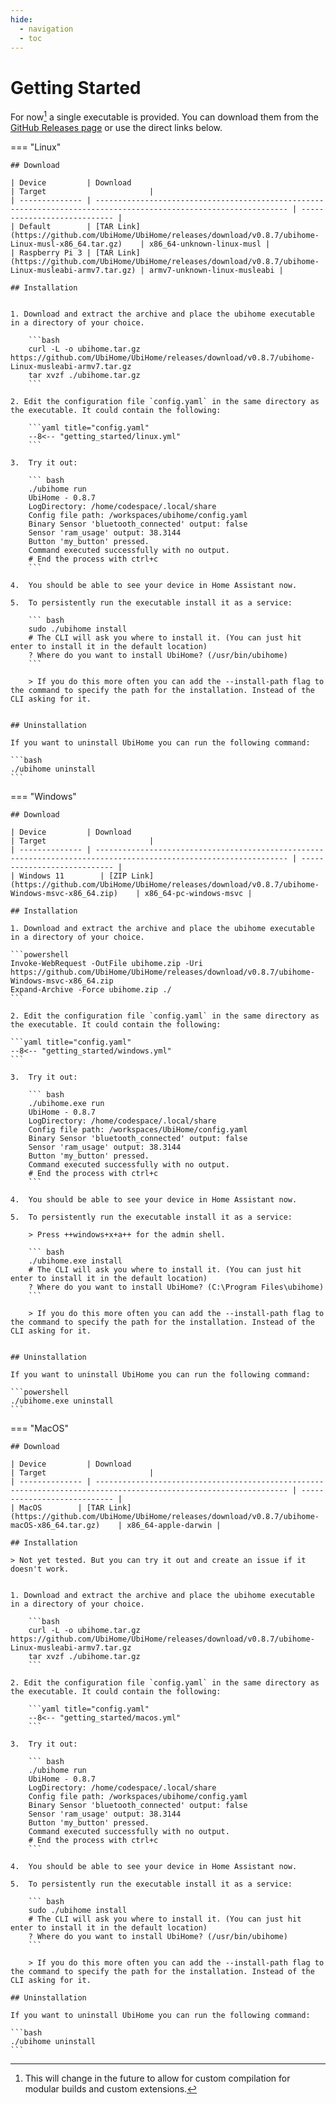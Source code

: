 ```yaml
---
hide:
  - navigation
  - toc
---
```


# Getting Started

For now[^1] a single executable is provided. You can download them from the [GitHub Releases page](https://github.com/UbiHome/UbiHome/releases) or use the direct links below.


<!-- x-release-please-start-version -->

=== "Linux"

    ## Download

    | Device         | Download                                                                                                          | Target                       |
    | -------------- | ----------------------------------------------------------------------------------------------------------------- | ---------------------------- |
    | Default        | [TAR Link](https://github.com/UbiHome/UbiHome/releases/download/v0.8.7/ubihome-Linux-musl-x86_64.tar.gz)    | x86_64-unknown-linux-musl |
    | Raspberry Pi 3 | [TAR Link](https://github.com/UbiHome/UbiHome/releases/download/v0.8.7/ubihome-Linux-musleabi-armv7.tar.gz) | armv7-unknown-linux-musleabi |

    ## Installation


    1. Download and extract the archive and place the ubihome executable in a directory of your choice.

        ```bash
        curl -L -o ubihome.tar.gz https://github.com/UbiHome/UbiHome/releases/download/v0.8.7/ubihome-Linux-musleabi-armv7.tar.gz
        tar xvzf ./ubihome.tar.gz
        ```

    2. Edit the configuration file `config.yaml` in the same directory as the executable. It could contain the following:

        ```yaml title="config.yaml"
        --8<-- "getting_started/linux.yml"
        ```

    3.  Try it out:

        ``` bash
        ./ubihome run
        UbiHome - 0.8.7
        LogDirectory: /home/codespace/.local/share
        Config file path: /workspaces/ubihome/config.yaml
        Binary Sensor 'bluetooth_connected' output: false
        Sensor 'ram_usage' output: 38.3144
        Button 'my_button' pressed.
        Command executed successfully with no output.
        # End the process with ctrl+c
        ```

    4.  You should be able to see your device in Home Assistant now.

    5.  To persistently run the executable install it as a service:

        ``` bash
        sudo ./ubihome install
        # The CLI will ask you where to install it. (You can just hit enter to install it in the default location)
        ? Where do you want to install UbiHome? (/usr/bin/ubihome)
        ```

        > If you do this more often you can add the --install-path flag to the command to specify the path for the installation. Instead of the CLI asking for it.


    ## Uninstallation

    If you want to uninstall UbiHome you can run the following command:

    ```bash
    ./ubihome uninstall
    ```


=== "Windows"

    ## Download

    | Device         | Download                                                                                                          | Target                       |
    | -------------- | ----------------------------------------------------------------------------------------------------------------- | ---------------------------- |
    | Windows 11        | [ZIP Link](https://github.com/UbiHome/UbiHome/releases/download/v0.8.7/ubihome-Windows-msvc-x86_64.zip)    | x86_64-pc-windows-msvc |

    ## Installation

    1. Download and extract the archive and place the ubihome executable in a directory of your choice.

    ```powershell
    Invoke-WebRequest -OutFile ubihome.zip -Uri https://github.com/UbiHome/UbiHome/releases/download/v0.8.7/ubihome-Windows-msvc-x86_64.zip
    Expand-Archive -Force ubihome.zip ./
    ```

    2. Edit the configuration file `config.yaml` in the same directory as the executable. It could contain the following:

    ```yaml title="config.yaml"
    --8<-- "getting_started/windows.yml"
    ```

    3.  Try it out:

        ``` bash
        ./ubihome.exe run
        UbiHome - 0.8.7
        LogDirectory: /home/codespace/.local/share
        Config file path: /workspaces/UbiHome/config.yaml
        Binary Sensor 'bluetooth_connected' output: false
        Sensor 'ram_usage' output: 38.3144
        Button 'my_button' pressed.
        Command executed successfully with no output.
        # End the process with ctrl+c
        ```

    4.  You should be able to see your device in Home Assistant now.

    5.  To persistently run the executable install it as a service:

        > Press ++windows+x+a++ for the admin shell.

        ``` bash
        ./ubihome.exe install
        # The CLI will ask you where to install it. (You can just hit enter to install it in the default location)
        ? Where do you want to install UbiHome? (C:\Program Files\ubihome)
        ```

        > If you do this more often you can add the --install-path flag to the command to specify the path for the installation. Instead of the CLI asking for it.


    ## Uninstallation

    If you want to uninstall UbiHome you can run the following command:

    ```powershell
    ./ubihome.exe uninstall
    ```


=== "MacOS"

    ## Download

    | Device         | Download                                                                                                          | Target                       |
    | -------------- | ----------------------------------------------------------------------------------------------------------------- | ---------------------------- |
    | MacOS        | [TAR Link](https://github.com/UbiHome/UbiHome/releases/download/v0.8.7/ubihome-macOS-x86_64.tar.gz)    | x86_64-apple-darwin |

    ## Installation

    > Not yet tested. But you can try it out and create an issue if it doesn't work.

    
    1. Download and extract the archive and place the ubihome executable in a directory of your choice.

        ```bash
        curl -L -o ubihome.tar.gz https://github.com/UbiHome/UbiHome/releases/download/v0.8.7/ubihome-Linux-musleabi-armv7.tar.gz
        tar xvzf ./ubihome.tar.gz
        ```

    2. Edit the configuration file `config.yaml` in the same directory as the executable. It could contain the following:

        ```yaml title="config.yaml"
        --8<-- "getting_started/macos.yml"
        ```

    3.  Try it out:

        ``` bash
        ./ubihome run
        UbiHome - 0.8.7
        LogDirectory: /home/codespace/.local/share
        Config file path: /workspaces/ubihome/config.yaml
        Binary Sensor 'bluetooth_connected' output: false
        Sensor 'ram_usage' output: 38.3144
        Button 'my_button' pressed.
        Command executed successfully with no output.
        # End the process with ctrl+c
        ```

    4.  You should be able to see your device in Home Assistant now.

    5.  To persistently run the executable install it as a service:

        ``` bash
        sudo ./ubihome install
        # The CLI will ask you where to install it. (You can just hit enter to install it in the default location)
        ? Where do you want to install UbiHome? (/usr/bin/ubihome)
        ```

        > If you do this more often you can add the --install-path flag to the command to specify the path for the installation. Instead of the CLI asking for it.

    ## Uninstallation

    If you want to uninstall UbiHome you can run the following command:

    ```bash
    ./ubihome uninstall
    ```


<!-- x-release-please-end -->





[^1]: This will change in the future to allow for custom compilation for modular builds and custom extensions.
